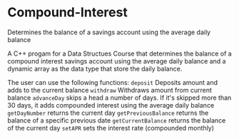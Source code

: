 # Compound-Interest
Determines the balance of a savings account using the average daily balance

A C++ progam for a Data Structues Course that determines the balance of a compound interest savings account using the average daily balance and a dynamic array as the data type that store the daily balance. 

The user can use the following functions:
`deposit` Deposits amount and adds to the current balance
`withdraw` Withdraws amount from current balance
`advanceDay` skips a head a number of days. If it's skipped more than 30 days, it adds compounded interest using the average daily balance
`getDayNumber` returns the current day
`getPreviousBalance` returns the balance of a specific previous date
`getCurrentBalance` returns the balance of the current day
`setAPR` sets the interest rate (compounded monthly)
